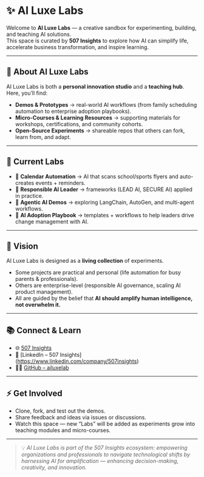 # ✨ AI Luxe Labs

Welcome to **AI Luxe Labs** — a creative sandbox for experimenting, building, and teaching AI solutions.  
This space is curated by **507 Insights** to explore how AI can simplify life, accelerate business transformation, and inspire learning.

---

## 🌟 About AI Luxe Labs
AI Luxe Labs is both a **personal innovation studio** and a **teaching hub**.  
Here, you’ll find:
- **Demos & Prototypes** → real-world AI workflows (from family scheduling automation to enterprise adoption playbooks).  
- **Micro-Courses & Learning Resources** → supporting materials for workshops, certifications, and community cohorts.  
- **Open-Source Experiments** → shareable repos that others can fork, learn from, and adapt.  

---

## 🧪 Current Labs
- 📅 **Calendar Automation** → AI that scans school/sports flyers and auto-creates events + reminders.  
- 🤝 **Responsible AI Leader** → frameworks (LEAD AI, SECURE AI) applied in practice.  
- 🤖 **Agentic AI Demos** → exploring LangChain, AutoGen, and multi-agent workflows.  
- 🚀 **AI Adoption Playbook** → templates + workflows to help leaders drive change management with AI.  

---

## 🔮 Vision
AI Luxe Labs is designed as a **living collection** of experiments.  
- Some projects are practical and personal (life automation for busy parents & professionals).  
- Others are enterprise-level (responsible AI governance, scaling AI product management).  
- All are guided by the belief that **AI should amplify human intelligence, not overwhelm it.**

---

## 📚 Connect & Learn
- 🌐 [507 Insights](https://507insights.com)
- 💼 [LinkedIn – 507 Insights] (https://www.linkedin.com/company/507insights)
- 🧑‍💻 [GitHub – ailuxelab](https://github.com/ailuxelab)  

---

## ⚡ Get Involved
- Clone, fork, and test out the demos.  
- Share feedback and ideas via issues or discussions.  
- Watch this space — new “Labs” will be added as experiments grow into teaching modules and micro-courses.  

---

> 💡 *AI Luxe Labs is part of the 507 Insights ecosystem: empowering organizations and professionals to navigate technological shifts by harnessing AI for amplification — enhancing decision-making, creativity, and innovation.*
